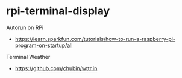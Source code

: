 # rpi-terminal-display

Autorun on RPi
* https://learn.sparkfun.com/tutorials/how-to-run-a-raspberry-pi-program-on-startup/all

Terminal Weather
* https://github.com/chubin/wttr.in
